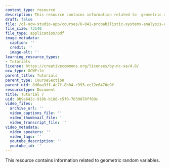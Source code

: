 ```yaml
---
content_type: resource
description: This resource contains information related to  geometric random variables.
draft: false
file: /ol-ocw-studio-app/courses/6-041-probabilistic-systems-analysis-and-applied-probability-fall-2010/8b9a642c918bb188c5f07030878ff89c_MIT6_041F10_tut07.pdf
file_size: 73140
file_type: application/pdf
image_metadata:
  caption: ''
  credit: ''
  image-alt: ''
learning_resource_types:
- Tutorials
license: https://creativecommons.org/licenses/by-nc-sa/4.0/
ocw_type: OCWFile
parent_title: Tutorials
parent_type: CourseSection
parent_uid: 8d6aa3ff-4c7f-8b04-c393-ec12e6470e9f
resourcetype: Document
title: Tutorial 7
uid: 8b9a642c-918b-b188-c5f0-7030878ff89c
video_files:
  archive_url: ''
  video_captions_file: ''
  video_thumbnail_file: ''
  video_transcript_file: ''
video_metadata:
  video_speakers: ''
  video_tags: ''
  youtube_description: ''
  youtube_id: ''
---
```

This resource contains information related to  geometric random variables.